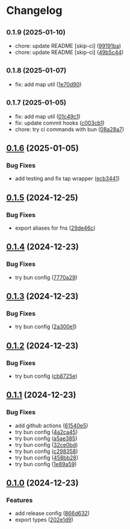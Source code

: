 # Changelog

## <small>0.1.9 (2025-01-10)</small>

* chore: update README [skip-ci] ([99191ba](https://github.com/dankreiger/async-toolbelt/commit/99191ba))
* chore: update README [skip-ci] ([49b5c44](https://github.com/dankreiger/async-toolbelt/commit/49b5c44))

## <small>0.1.8 (2025-01-07)</small>

* fix: add map util ([1e70d90](https://github.com/dankreiger/async-toolbelt/commit/1e70d90))

## <small>0.1.7 (2025-01-05)</small>

* fix: add map util ([01c49c1](https://github.com/dankreiger/async-toolbelt/commit/01c49c1))
* fix: update commit hooks ([c003cb1](https://github.com/dankreiger/async-toolbelt/commit/c003cb1))
* chore: try ci commands with bun ([08a28a7](https://github.com/dankreiger/async-toolbelt/commit/08a28a7))

## [0.1.6](https://github.com/dankreiger/async-toolbelt/compare/0.1.5...0.1.6) (2025-01-05)

### Bug Fixes

* add testing and fix tap wrapper ([ecb3441](https://github.com/dankreiger/async-toolbelt/commit/ecb3441a3e4bb4c8f62fffae2a72cd266e1b7982))

## [0.1.5](https://github.com/dankreiger/async-toolbelt/compare/0.1.4...0.1.5) (2024-12-25)

### Bug Fixes

* export aliases for fns ([29de46c](https://github.com/dankreiger/async-toolbelt/commit/29de46cb4be94ee83d13ed8f7da58a7e7a912364))

## [0.1.4](https://github.com/dankreiger/async-toolbelt/compare/0.1.3...0.1.4) (2024-12-23)

### Bug Fixes

* try bun config ([7770a29](https://github.com/dankreiger/async-toolbelt/commit/7770a29c3634136ca6bc1b72d3e3fb6787c8d0c5))

## [0.1.3](https://github.com/dankreiger/async-toolbelt/compare/0.1.2...0.1.3) (2024-12-23)

### Bug Fixes

* try bun config ([2a300e1](https://github.com/dankreiger/async-toolbelt/commit/2a300e17287979149ec17cf56f3d264f33af9578))

## [0.1.2](https://github.com/dankreiger/async-toolbelt/compare/0.1.1...0.1.2) (2024-12-23)

### Bug Fixes

* try bun config ([cb8725e](https://github.com/dankreiger/async-toolbelt/commit/cb8725e6d8bb830c23ebb4809cad4edf4be37569))

## [0.1.1](https://github.com/dankreiger/async-toolbelt/compare/0.1.0...0.1.1) (2024-12-23)

### Bug Fixes

* add github actions ([61540e5](https://github.com/dankreiger/async-toolbelt/commit/61540e5252033f59d5b670f492f897a81f433bba))
* try bun config ([4a2ca45](https://github.com/dankreiger/async-toolbelt/commit/4a2ca45fdda75a06a6bdd50e71993af2b23600db))
* try bun config ([a5ae385](https://github.com/dankreiger/async-toolbelt/commit/a5ae385dfe014332332f7eab158f93a6792be4cc))
* try bun config ([32ce0bd](https://github.com/dankreiger/async-toolbelt/commit/32ce0bd2b401ed1e16b6f9a038fc80f19dda9ad0))
* try bun config ([c298358](https://github.com/dankreiger/async-toolbelt/commit/c298358e72cb21535d85d6c72b5170c9abc2eeb8))
* try bun config ([458bb28](https://github.com/dankreiger/async-toolbelt/commit/458bb2854a38aafdabc4efa081d03ce2b7b53e0e))
* try bun config ([1e89a59](https://github.com/dankreiger/async-toolbelt/commit/1e89a59fb0ebe9040e57361e40f33c1778d2a53c))

## [0.1.0](https://github.com/dankreiger/async-toolbelt/compare/0.0.2...0.1.0) (2024-12-23)

### Features

* add release config ([866d632](https://github.com/dankreiger/async-toolbelt/commit/866d632084fab9e3d6fae87e0a6c6c85246e2137))
* export types ([202e1d9](https://github.com/dankreiger/async-toolbelt/commit/202e1d91e91ba9750324e3b522e3a02ee3372472))
